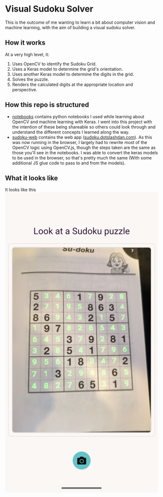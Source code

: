 # Visual Sudoku Solver

This is the outcome of me wanting to learn a bit about computer vision and machine learning, with the aim of building a visual sudoku solver.

## How it works
At a very high level, it:
1. Uses OpenCV to identify the Sudoku Grid.
2. Uses a Keras model to determine the grid's orientation.
3. Uses another Keras model to determine the digits in the grid.
4. Solves the puzzle.
5. Renders the calculated digits at the appropriate location and perspective.

## How this repo is structured
* [notebooks](notebooks/) contains python notebooks I used while learning about OpenCV and machine learning with Keras. I went into this project with the intention of these being shareable so others could look through and understand the different concepts I learned along the way.
* [sudoku-web](sudoku-web/) contains the web app ([sudoku.dotslashdan.com](https://sudoku.dotslashdan.com)). As this was now running in the browser, I largely had to rewrite most of the OpenCV logic using OpenCV.js, though the steps taken are the same as those you'll see in the notebooks. I was able to convert the keras models to be used in the browser, so that's pretty much the same (With some additional JS glue code to pass to and from the models).

## What it looks like
It looks like this
![screenshot of app](sudoku-web/static/screenshot.png)